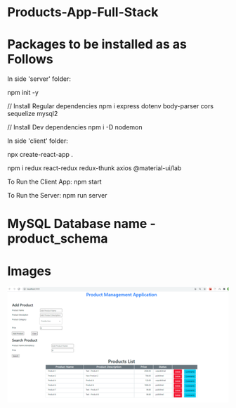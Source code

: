# Products-App-Full-Stack


# Packages to be installed as as Follows

In side 'server' folder:

npm init -y

// Install Regular dependencies
npm i express dotenv body-parser cors sequelize mysql2

// Install Dev dependencies
npm i -D nodemon



In side 'client' folder:

npx create-react-app .

npm i redux react-redux redux-thunk axios @material-ui/lab


To Run the Client App:
npm start

To Run the Server:
npm run server  


# MySQL Database name - product_schema


# Images

![](images/ReadMeImage1.PNG)


